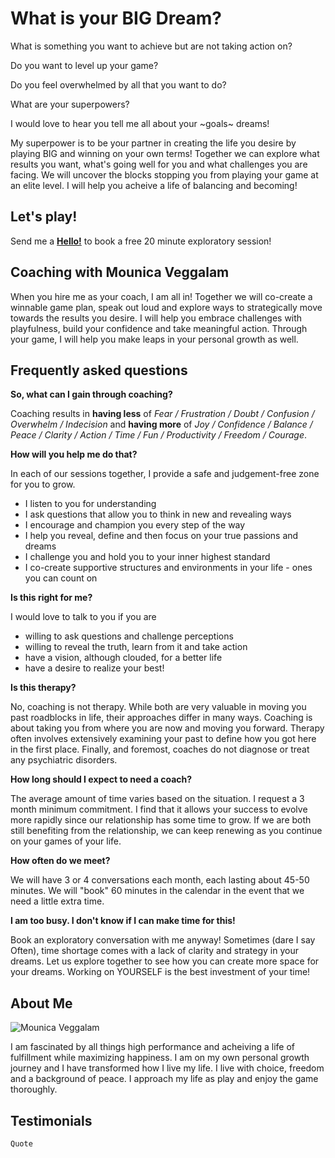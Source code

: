# What is your BIG Dream?

What is something you want to achieve but are not taking action on?

Do you want to level up your game?

Do you feel overwhelmed by all that you want to do?

What are your superpowers?

I would love to hear you tell me all about your ~goals~ dreams!

My superpower is to be your partner in creating the life you desire by playing BIG and winning on your own terms! Together we can explore what results you want, what's going well for you and what challenges you are facing. We will uncover the blocks stopping you from playing your game at an elite level. I will help you acheive a life of balancing and becoming!

## Let's play!
Send me a [**Hello!**](mounica.v8@gmail.com) to book a free 20 minute exploratory session!

## Coaching with Mounica Veggalam

When you hire me as your coach, I am all in! Together we will co-create a winnable game plan, speak out loud and explore ways to strategically move towards the results you desire. I will help you embrace challenges with playfulness, build your confidence and take meaningful action. Through your game, I will help you make leaps in your personal growth as well.

## Frequently asked questions

**So, what can I gain through coaching?** 

Coaching results in **having less** of *Fear / Frustration / Doubt / Confusion / Overwhelm / Indecision* and **having more** of *Joy / Confidence / Balance / Peace / Clarity / Action / Time / Fun / Productivity / Freedom / Courage*.

**How will you help me do that?**

In each of our sessions together, I provide a safe and judgement-free zone for you to grow. 
- I listen to you for understanding
- I ask questions that allow you to think in new and revealing ways
- I encourage and champion you every step of the way
- I help you reveal, define and then focus on your true passions and dreams
- I challenge you and hold you to your inner highest standard
- I co-create supportive structures and environments in your life - ones you can count on

**Is this right for me?**

I would love to talk to you if you are
- willing to ask questions and challenge perceptions
- willing to reveal the truth, learn from it and take action
- have a vision, although clouded, for a better life
- have a desire to realize your best!

**Is this therapy?**

No, coaching is not therapy. While both are very valuable in moving you past roadblocks in life, their approaches differ in many ways. Coaching is about taking you from where you are now and moving you forward. Therapy often involves extensively examining your past to define how you got here in the first place. Finally, and foremost, coaches do not diagnose or treat any psychiatric disorders.

**How long should I expect to need a coach?**

The average amount of time varies based on the situation. I request a 3 month minimum commitment. I find that it allows your success to evolve more rapidly since our relationship has some time to grow. If we are both still benefiting from the relationship, we can keep renewing as you continue on your games of your life.

**How often do we meet?**

We will have 3 or 4 conversations each month, each lasting about 45-50 minutes. We will "book" 60 minutes in the calendar in the event that we need a little extra time.

**I am too busy. I don't know if I can make time for this!**

Book an exploratory conversation with me anyway! Sometimes (dare I say Often), time shortage comes with a lack of clarity and strategy in your dreams. Let us explore together to see how you can create more space for your dreams. Working on YOURSELF is the best investment of your time!

## About Me

![Mounica Veggalam](https://drive.google.com/file/d/1HG5ctgeCWy9eAxBTm4gDOGk-pbYLqSzz/view?usp=sharing)

I am fascinated by all things high performance and acheiving a life of fulfillment while maximizing happiness. I am on my own personal growth journey and I have transformed how I live my life. I live with choice, freedom and a background of peace. I approach my life as play and enjoy the game thoroughly. 

## Testimonials

```markdown
Quote
```
